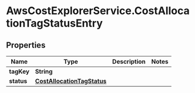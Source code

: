 # AwsCostExplorerService.CostAllocationTagStatusEntry

## Properties

Name | Type | Description | Notes
------------ | ------------- | ------------- | -------------
**tagKey** | **String** |  | 
**status** | [**CostAllocationTagStatus**](CostAllocationTagStatus.md) |  | 


